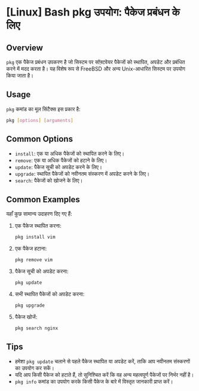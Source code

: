 # [Linux] Bash pkg उपयोग: पैकेज प्रबंधन के लिए

## Overview
`pkg` एक पैकेज प्रबंधन उपकरण है जो सिस्टम पर सॉफ़्टवेयर पैकेजों को स्थापित, अपडेट और प्रबंधित करने में मदद करता है। यह विशेष रूप से FreeBSD और अन्य Unix-आधारित सिस्टम पर उपयोग किया जाता है।

## Usage
`pkg` कमांड का मूल सिंटैक्स इस प्रकार है:

```bash
pkg [options] [arguments]
```

## Common Options
- `install`: एक या अधिक पैकेजों को स्थापित करने के लिए।
- `remove`: एक या अधिक पैकेजों को हटाने के लिए।
- `update`: पैकेज सूची को अपडेट करने के लिए।
- `upgrade`: स्थापित पैकेजों को नवीनतम संस्करण में अपडेट करने के लिए।
- `search`: पैकेजों को खोजने के लिए।

## Common Examples
यहाँ कुछ सामान्य उदाहरण दिए गए हैं:

1. एक पैकेज स्थापित करना:
   ```bash
   pkg install vim
   ```

2. एक पैकेज हटाना:
   ```bash
   pkg remove vim
   ```

3. पैकेज सूची को अपडेट करना:
   ```bash
   pkg update
   ```

4. सभी स्थापित पैकेजों को अपडेट करना:
   ```bash
   pkg upgrade
   ```

5. पैकेज खोजें:
   ```bash
   pkg search nginx
   ```

## Tips
- हमेशा `pkg update` चलाने से पहले पैकेज स्थापित या अपडेट करें, ताकि आप नवीनतम संस्करणों का उपयोग कर सकें।
- यदि आप किसी पैकेज को हटाते हैं, तो सुनिश्चित करें कि वह अन्य महत्वपूर्ण पैकेजों पर निर्भर नहीं है।
- `pkg info` कमांड का उपयोग करके किसी पैकेज के बारे में विस्तृत जानकारी प्राप्त करें।